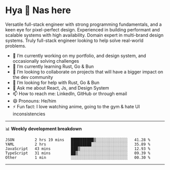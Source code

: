 # Hya 👋 Nas here

Versatile full-stack engineer with strong programming fundamentals, and a keen eye for pixel-perfect design. Experienced in building performant and scalable systems with high availability. Domain expert in multi-brand design systems. Truly full-stack engineer looking to help solve real-world problems.

- 🔭 I’m currently working on my portfolio, and design system, and occasionally solving challenges
- 🌱 I’m currently learning Rust, Go & Bun
- 👯 I’m looking to collaborate on projects that will have a bigger impact on the dev community
- 🤔 I’m looking for help with Rust, Go & Bun
- 💬 Ask me about React, Js, and Design System
- 📫 How to reach me: LinkedIn, GitHub or through email
- 😄 Pronouns: He/him
- ⚡ Fun fact: I love watching anime, going to the gym & hate UI inconsistencies

-------
📊 **Weekly development breakdown**
<!--START_SECTION:waka-->

```text
JSON         2 hrs 19 mins   ██████████▒░░░░░░░░░░░░░░   41.28 %
YAML         2 hrs           █████████░░░░░░░░░░░░░░░░   35.89 %
JavaScript   43 mins         ███▒░░░░░░░░░░░░░░░░░░░░░   12.93 %
TypeScript   31 mins         ██▒░░░░░░░░░░░░░░░░░░░░░░   09.39 %
Other        1 min           ░░░░░░░░░░░░░░░░░░░░░░░░░   00.30 %
```

<!--END_SECTION:waka-->
-------
